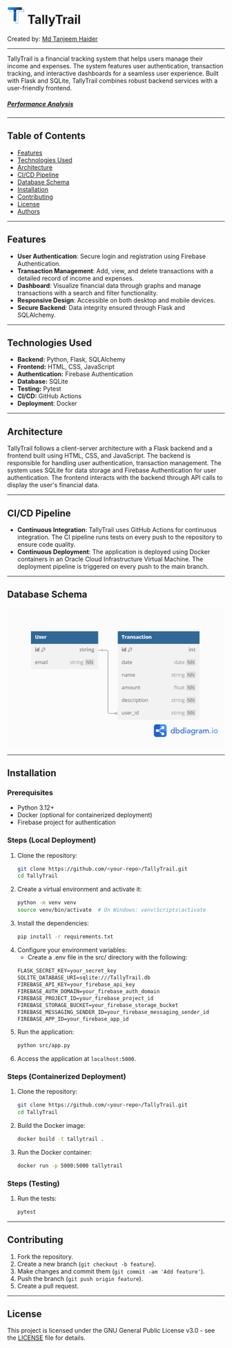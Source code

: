 # <img src="src/static/assets/logo.png" alt="drawing" width="40"/> TallyTrail
Created by: [Md Tanjeem Haider](https://github.com/MdTanjeemHaider)

---

TallyTrail is a financial tracking system that helps users manage their income and expenses. The system features user authentication, transaction tracking, and interactive dashboards for a seamless user experience. Built with Flask and SQLite, TallyTrail combines robust backend services with a user-friendly frontend.

##### [Performance Analysis](https://pagespeed.web.dev/analysis/https-tallytrail-duckdns-org-Dashboard/3to9a6ue4u?use_original_url=true&form_factor=desktop)

---

## Table of Contents
- [Features](#features)
- [Technologies Used](#technologies-used)
- [Architecture](#architecture)
- [CI/CD Pipeline](#ci/cd-pipeline)
- [Database Schema](#database-schema)
- [Installation](#installation)
- [Contributing](#contributing)
- [License](#license)
- [Authors](#authors)

---

## Features
- **User Authentication**: Secure login and registration using Firebase Authentication.
- **Transaction Management**: Add, view, and delete transactions with a detailed record of income and expenses.
- **Dashboard**: Visualize financial data through graphs and manage transactions with a search and filter functionality.
- **Responsive Design**: Accessible on both desktop and mobile devices.
- **Secure Backend**: Data integrity ensured through Flask and SQLAlchemy.

---
## Technologies Used
- **Backend:** Python, Flask, SQLAlchemy
- **Frontend:** HTML, CSS, JavaScript
- **Authentication:** Firebase Authentication
- **Database:** SQLite
- **Testing:** Pytest
- **CI/CD:** GitHub Actions
- **Deployment**: Docker
---

## Architecture
<!-- Explanation of chosen architecture  -->
TallyTrail follows a client-server architecture with a Flask backend and a frontend built using HTML, CSS, and JavaScript. The backend is responsible for handling user authentication, transaction management. The system uses SQLite for data storage and Firebase Authentication for user authentication. The frontend interacts with the backend through API calls to display the user's financial data. 

---

## CI/CD Pipeline
- **Continuous Integration**: TallyTrail uses GitHub Actions for continuous integration. The CI pipeline runs tests on every push to the repository to ensure code quality.
- **Continuous Deployment**: The application is deployed using Docker containers in an Oracle Cloud Infrastructure Virtual Machine. The deployment pipeline is triggered on every push to the main branch.

---

## Database Schema
![Database Schema](Schema.png)

---

## Installation

### Prerequisites
- Python 3.12+
- Docker (optional for containerized deployment)
- Firebase project for authentication

### Steps (Local Deployment)
1. Clone the repository:
   ```bash
   git clone https://github.com/<your-repo>/TallyTrail.git
   cd TallyTrail
   ```
2. Create a virtual environment and activate it:
    ```bash
    python -m venv venv
    source venv/bin/activate  # On Windows: venv\Scripts\activate
    ```
3. Install the dependencies:
    ```bash
    pip install -r requirements.txt
    ```
4. Configure your environment variables:
    - Create a .env file in the src/ directory with the following:
    ```
    FLASK_SECRET_KEY=your_secret_key
    SQLITE_DATABASE_URI=sqlite:///TallyTrail.db
    FIREBASE_API_KEY=your_firebase_api_key
    FIREBASE_AUTH_DOMAIN=your_firebase_auth_domain
    FIREBASE_PROJECT_ID=your_firebase_project_id
    FIREBASE_STORAGE_BUCKET=your_firebase_storage_bucket
    FIREBASE_MESSAGING_SENDER_ID=your_firebase_messaging_sender_id
    FIREBASE_APP_ID=your_firebase_app_id
    ```
5. Run the application:
    ```bash
    python src/app.py
    ```
6. Access the application at `localhost:5000`.

### Steps (Containerized Deployment)
1. Clone the repository:
   ```bash
   git clone https://github.com/<your-repo>/TallyTrail.git
   cd TallyTrail
   ```

2. Build the Docker image:
    ```bash
    docker build -t tallytrail .
    ```

3. Run the Docker container:
    ```bash
    docker run -p 5000:5000 tallytrail
    ```

### Steps (Testing)
1. Run the tests:
    ```bash
    pytest
    ```
---

## Contributing
1. Fork the repository.
2. Create a new branch (`git checkout -b feature`).
3. Make changes and commit them (`git commit -am 'Add feature'`).
4. Push the branch (`git push origin feature`).
5. Create a pull request.

---
## License
This project is licensed under the GNU General Public License v3.0 - see the [LICENSE](LICENSE) file for details.

